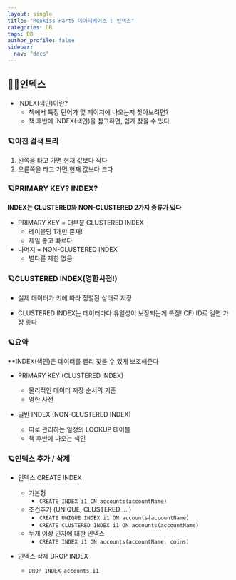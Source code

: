 ```yaml
---
layout: single
title: "Rookiss Part5 데이터베이스 : 인덱스"
categories: DB
tags: DB
author_profile: false
sidebar:
  nav: "docs"
---
```



## 🙇‍♀️인덱스


- INDEX(색인)이란?
  - 책에서 특정 단어가 몇 페이지에 나오는지 찾아보려면?
  - 책 후반에 INDEX(색인)을 참고하면, 쉽게 찾을 수 있다


### 🪐이진 검색 트리


1) 왼쪽을 타고 가면 현재 값보다 작다
2) 오른쪽을 타고 가면 현재 값보다 크다


### 🪐PRIMARY KEY? INDEX?


**INDEX는 CLUSTERED와 NON-CLUSTERED 2가지 종류가 있다**

- PRIMARY KEY = 대부분 CLUSTERED INDEX
  - 테이블당 1개만 존재!
  - 제일 좋고 빠르다
- 나머지 = NON-CLUSTERED INDEX
  - 별다른 제한 없음


### 🪐CLUSTERED INDEX(영한사전!)


- 실제 데이터가 키에 따라 정렬된 상태로 저장

- CLUSTERED INDEX는 데이터마다 유일성이 보장되는게 특징!
CF) ID로 걸면 가장 좋다

### 🪐요약

**INDEX(색인)은 데이터를 빨리 찾을 수 있게 보조해준다

* PRIMARY KEY (CLUSTERED INDEX)
  * 물리적인 데이터 저장 순서의 기준 
  * 영한 사전

* 일반 INDEX (NON-CLUSTERED INDEX)
  * 따로 관리하는 일정의 LOOKUP 테이블
  * 책 후반에 나오는 색인

### 🪐인덱스 추가 / 삭제

* 인덱스 CREATE INDEX 

  * 기본형
    * `CREATE INDEX i1 ON accounts(accountName)`
  * 조건추가 (UNIQUE, CLUSTERED ... )
    * `CREATE UNIQUE INDEX i1 ON accounts(accountName)`
    * `CREATE CLUSTERED INDEX i1 ON accounts(accountName)`
  * 두개 이상 인자에 대한 인덱스
    * `CREATE INDEX i1 ON accounts(accountName, coins)`


* 인덱스 삭제 DROP INDEX
  * `DROP INDEX accounts.i1`


